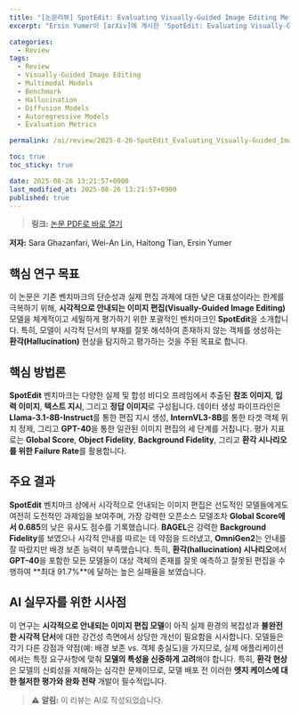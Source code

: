 ```yaml
---
title: "[논문리뷰] SpotEdit: Evaluating Visually-Guided Image Editing Methods"
excerpt: "Ersin Yumer이 [arXiv]에 게시한 'SpotEdit: Evaluating Visually-Guided Image Editing Methods' 논문에 대한 자세한 리뷰입니다."

categories:
  - Review
tags:
  - Review
  - Visually-Guided Image Editing
  - Multimodal Models
  - Benchmark
  - Hallucination
  - Diffusion Models
  - Autoregressive Models
  - Evaluation Metrics

permalink: /ai/review/2025-8-26-SpotEdit_Evaluating_Visually-Guided_Image_Editing_Methods/

toc: true
toc_sticky: true

date: 2025-08-26 13:21:57+0900
last_modified_at: 2025-08-26 13:21:57+0900
published: true
---
```

> **링크:** [논문 PDF로 바로 열기](https://arxiv.org/abs/2508.18159)

**저자:** Sara Ghazanfari, Wei-An Lin, Haitong Tian, Ersin Yumer



## 핵심 연구 목표
이 논문은 기존 벤치마크의 단순성과 실제 편집 과제에 대한 낮은 대표성이라는 한계를 극복하기 위해, **시각적으로 안내되는 이미지 편집(Visually-Guided Image Editing)** 모델을 체계적이고 세밀하게 평가하기 위한 포괄적인 벤치마크인 **SpotEdit**을 소개합니다. 특히, 모델이 시각적 단서의 부재를 잘못 해석하여 존재하지 않는 객체를 생성하는 **환각(Hallucination)** 현상을 탐지하고 평가하는 것을 주된 목표로 합니다.

## 핵심 방법론
**SpotEdit** 벤치마크는 다양한 실제 및 합성 비디오 프레임에서 추출된 **참조 이미지**, **입력 이미지**, **텍스트 지시**, 그리고 **정답 이미지**로 구성됩니다. 데이터 생성 파이프라인은 **Llama-3.1-8B-Instruct**를 통한 편집 지시 생성, **InternVL3-8B**를 통한 타겟 객체 위치 정제, 그리고 **GPT-40**을 통한 일관된 이미지 편집의 세 단계를 거칩니다. 평가 지표로는 **Global Score**, **Object Fidelity**, **Background Fidelity**, 그리고 **환각 시나리오를 위한 Failure Rate**를 활용합니다.

## 주요 결과
**SpotEdit** 벤치마크 상에서 시각적으로 안내되는 이미지 편집은 선도적인 모델들에게도 여전히 도전적인 과제임을 보여주며, 가장 강력한 오픈소스 모델조차 **Global Score에서 0.685**의 낮은 유사도 점수를 기록했습니다. **BAGEL**은 강력한 **Background Fidelity**를 보였으나 시각적 안내를 따르는 데 약점을 드러냈고, **OmniGen2**는 안내를 잘 따랐지만 배경 보존 능력이 부족했습니다. 특히, **환각(hallucination) 시나리오**에서 **GPT-40**을 포함한 모든 모델들이 대상 객체의 존재를 잘못 예측하고 잘못된 편집을 수행하여 **최대 91.7%**에 달하는 높은 실패율을 보였습니다.

## AI 실무자를 위한 시사점
이 연구는 **시각적으로 안내되는 이미지 편집 모델**이 아직 실제 환경의 복잡성과 **불완전한 시각적 단서**에 대한 강건성 측면에서 상당한 개선이 필요함을 시사합니다. 모델들은 각기 다른 강점과 약점(예: 배경 보존 vs. 객체 충실도)을 가지므로, 실제 애플리케이션에서는 특정 요구사항에 맞춰 **모델의 특성을 신중하게 고려**해야 합니다. 특히, **환각 현상**은 모델의 신뢰성을 저해하는 심각한 문제이므로, 모델 배포 전 이러한 **엣지 케이스에 대한 철저한 평가와 완화 전략** 개발이 필수적입니다.

> ⚠️ **알림:** 이 리뷰는 AI로 작성되었습니다.